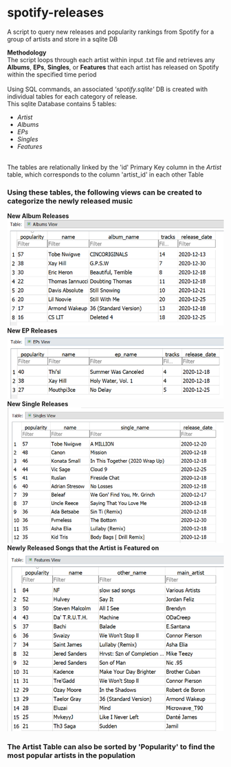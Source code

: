 # spotify-releases
A script to query new releases and popularity rankings from Spotify for a group of artists and store in a sqlite DB

<b>Methodology</b><br/>
The script loops through each artist within input .txt file and retrieves any <b>Albums</b>, <b>EPs</b>, <b>Singles</b>, or <b>Features</b> that each artist has released on Spotify within the specified time period<br/>
<br/>
Using SQL commands, an associated <i>'spotify.sqlite'</i> DB is created with individual tables for each category of release.<br/>
This sqlite Database contains 5 tables: 
- <i>Artist</i>
- <i>Albums</i>
- <i>EPs</i>
- <i>Singles</i>
- <i>Features</i>
<br/>
The tables are relationally linked by the 'id' Primary Key column in the <i>Artist</i> table, which corresponds to the column 'artist_id' in each other Table

### Using these tables, the following views can be created to categorize the newly released music
<b>New Album Releases</b><br/>
![AlbumsView](https://github.com/Ben-Tiemeyer/spotify-releases/blob/main/images/albums_view.png)<br/>
<b>New EP Releases</b><br/>
![EPsView](https://github.com/Ben-Tiemeyer/spotify-releases/blob/main/images/eps_view.png)<br/>
<b>New Single Releases</b><br/>
![SinglesView](https://github.com/Ben-Tiemeyer/spotify-releases/blob/main/images/singles_view.png)<br/>
<b>Newly Released Songs that the Artist is Featured on</b><br/>
![FeaturesView](https://github.com/Ben-Tiemeyer/spotify-releases/blob/main/images/features_view.png)<br/>

### The Artist Table can also be sorted by 'Popularity' to find the most popular artists in the population

  
